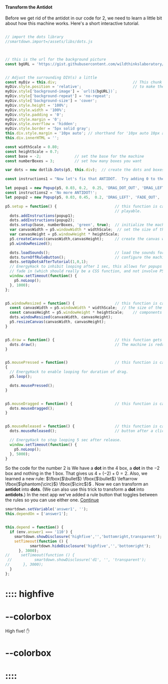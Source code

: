 #### Transform the **Antidot**

Before we get rid of the antidot in our code for $2$, we need to learn a little bit about how this machine works.  Here's a short interactive tutorial.

```javascript /autoplay/p5js

// import the dots library
//smartdown.import=/assets/libs/dots.js



// this is the url for the background picture
const bgURL = 'https://gist.githubusercontent.com/wildthinkslaboratory/ac98c0bb68ccf7528dc39fa1922d2bdb/raw/a813f0d1c5d0108a8b923ce73dd17ebddc692972/ExpDotsBackground.001.jpeg';


// Adjust the surrounding DIV(s) a little
const myDiv = this.div;                                  // This chunk of code is some HTML/CSS stuff
myDiv.style.position = 'relative';                       // to make the playable look pretty
myDiv.style['background-image'] = `url(${bgURL})`;
myDiv.style['background-repeat'] = 'no-repeat';
myDiv.style['background-size'] = 'cover';
myDiv.style.height = '100%';
myDiv.style.width = '100%';
myDiv.style.padding = '0';
myDiv.style.margin = '0';
myDiv.style.overflow = 'hidden';
myDiv.style.border = '5px solid gray';
this.div.style.margin = '10px auto'; // shorthand for '10px auto 10px auto'
this.div.innerHTML = '';

const widthScale = 0.80;
const heightScale = 0.7;
const base = -2;               // set the base for the machine
const numberBoxes = 3;         // set how many boxes you want

var dots = new dotlib.Dots(p5, this.div);  // create the dots and boxes machine

const instructions1 = "Now let's fix that ANTIDOT.  Try adding 0 to the middle box by adding both a DOT and an ANTIDOT.  Now you can drag an ANTIDOT to the left.";

let popup1 = new Popup(p5, 0.03, 0.2,  0.25, 'DRAG_DOT_OUT', 'DRAG_LEFT', 'DOT_ANNIHILATE', instructions1);
const instructions2 = 'No more ANTIDOT!';
let popup2 = new Popup(p5, 0.03, 0.45,  0.2, 'DRAG_LEFT', 'FADE_OUT', 'DRAG_DOT_OUT', instructions2);

p5.setup = function() {                          // this function is called when you start the
                                                 // playable.
  dots.addInstructions(popup1);
  dots.addInstructions(popup2);
  dots.setup(base, numberBoxes, 'green', true);  // initialize the machine with the base and number of boxes.
  var canvasWidth = p5.windowWidth * widthScale;  // set the size of the playable
  var canvasHeight = p5.windowHeight * heightScale;
  p5.createCanvas(canvasWidth,canvasHeight);     // create the canvas we will draw on
  p5.windowResized();

  dots.loadSounds();                             // load the sounds for the app
  dots.turnOffRuleButton();                      // configure the machine the way we want it.
  dots.setUpDotsAfterTutorial(1,0,1);
  // EnergyHack to inhibit looping after 1 sec, this allows for popups to
  // fade in (which should really be a CSS function, and not involve P5JS.
  window.setTimeout(function() {
    p5.noLoop();
  }, 1000);
};


p5.windowResized = function() {                  // this function is called when the user changes
  const canvasWidth = p5.windowWidth * widthScale;  // the size of the window.  It will rescale all the
  const canvasHeight = p5.windowHeight * heightScale;    // components to fit into the new window size.
  dots.windowResized(canvasWidth, canvasHeight);
  p5.resizeCanvas(canvasWidth, canvasHeight);
}


p5.draw = function() {                           // this function gets called repeatedly in a loop.
  dots.draw();                                   // The machine is redrawn multiple times a second.
}


p5.mousePressed = function()                     // this function is called everytime the user clicks the mouse
{
  // EnergyHack to enable looping for duration of drag.
  p5.loop();

  dots.mousePressed();
}


p5.mouseDragged = function() {                   // this function is called everytime the user drags the mouse
  dots.mouseDragged();
}


p5.mouseReleased = function() {                  // this function is called when the user releases the mouse
  dots.mouseReleased();                          // button after a click.

  // EnergyHack to stop looping 5 sec after release.
  window.setTimeout(function() {
    p5.noLoop();
  }, 5000);
}
```

So the code for the number $2$ is [](:?answer1) 
We have a **dot** in the $4$ box, a **dot** in the  $-2$ box and nothing in the $1$ box.  That gives us $4 + \left(-2 \right) + 0 = 2$. Also, we learned a new rule:   $\fbox{$\bullet$} \fbox{$\bullet$} \leftarrow \fbox{$\phantom{\circ}$} \fbox{$\circ$}$ .  Now we can transform an **antidot** into **dots**.  (We can also use this trick to transform a **dot** into **antidots**.) In the next app we've added a rule button that toggles between the rules so you can use either one.
[Continue](/pages/NegaBinary4)

```javascript /autoplay
smartdown.setVariable('answer1', '');
this.dependOn = ['answer1'];


this.depend = function() {
  if (env.answer1 === '110') {
    smartdown.showDisclosure('highfive','','bottomright,transparent');
    setTimeout(function () {
           smartdown.hideDisclosure('highfive','','bottomright');
      }, 3000);
//     setTimeout(function () {
 //          smartdown.showDisclosure('d1', '', 'transparent');
//      }, 3000);
  }
};
```

# :::: highfive
# --colorbox
High five! :raised_hand:
# --colorbox
# ::::



